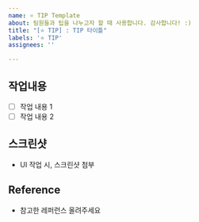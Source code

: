 ```yaml
---
name: ⭐️ TIP Template
about: 팀원들과 팁을 나누고자 할 때 사용합니다. 감사합니다! :)
title: "[⭐️ TIP] : TIP 타이틀"
labels: '⭐️ TIP'
assignees: ''

---
```


## 작업내용
- [ ] 작업 내용 1
- [ ] 작업 내용 2

## 스크린샷 
- UI 작업 시, 스크린샷 첨부

## Reference
- 참고한 레퍼런스 올려주세요

